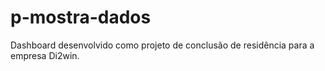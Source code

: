 # p-mostra-dados
Dashboard desenvolvido como projeto de conclusão de residência para a empresa Di2win.
